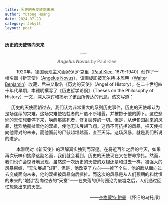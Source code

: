 ```yaml
---
title: 历史的天使转向未来
author: Yutong Huang
date: 2024-07-29
category: Jekyll
layout: post
---
```

<style>
     p {
    text-indent: 20px;
  }
</style>

<h4>
     历史的天使转向未来
</h4>

<div>     <!--块级封装-->
    <center>  <!--将图片和文字居中-->
    <img src="https://hytinefs.github.io/translation-ariadne/fig/Paul_Klee_~_Angelus_Novus_~_1920.jpeg" alt="OPS_images_pg_15" style="zoom:15%;">
    <br>    <!--换行-->
    <p style="color:grey;"><i><b>Angelus Novus</b></i> by Paul Klee</p> <!--标题-->
    </center>
</div>



$\quad$1920年，德国表现主义画家保罗·克里（[Paul Klee][2], 1879-1940）创作了一幅名画《新天使》（[Angelus Novus][1]），该画旋即被瓦尔特·本雅明（[Walter Benjamin][3]）收藏，后来又取名《历史的天使》（Angel of History）。在二十世纪四十年代早期，本雅明撰写了《历史哲学论纲》（Theses on the Philosophy of History）一文，深入探讨和揭示了该画所传达的讯息。该文写道：
<p style="font-family: KaiTi">
    历史的天使面朝过去。我们认为非常重大的系列历史事件，历史的天使却认为是场连续的灾难。这场灾难使牺牲者的尸骸不断堆叠，并被掷于他的脚下。这位悲悯的天使想要停下来，唤醒那些死者，修复破碎的一切。但是，从伊甸园刮来的风暴，猛烈地撕扯着他的双翅，使他无法展翅飞翔。这场不可抗拒的风暴，把天使推向他背对的未来，而他面前的尸骸越堆越高，直至天际。这场风暴，就是我们所说的进步。
</p>

$\quad$本雅明对《新天使》的理解真实独到而深邃。在将近百年之后的今天，如果再次玩味和揣摩这副名画，我们就会看到，历史的天使现在又在拼命挣扎。然而，我们也许会惊讶地发现，虽然这一次历史的天使的双翅还是和过去一样，被强大的风暴束缚，“无法展翅飞翔”，但是，他改变了方向——掉了个头，他的脸从面向过去变成面向未来，他的双翅被风暴向后撕扯。而这次的风暴是从人们预期的和忧惧的未来的“地狱”刮向过去的“天堂”——在失落的伊甸园沦为废墟之后，人们通过回忆想象出来的天堂。
<p align="right">——<a href="https://en.wikipedia.org/wiki/Zygmunt_Bauman">齐格蒙特·鲍曼</a>
《怀旧的乌托邦》</p>

[1]: https://en.wikipedia.org/wiki/Angelus_Novus
[2]: https://en.wikipedia.org/wiki/Paul_Klee
[3]: https://en.wikipedia.org/wiki/Walter_Benjamin
[4]: https://en.wikipedia.org/wiki/Zygmunt_Bauman
